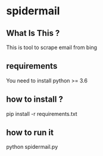 # spidermail

## What Is This ?
This is tool to scrape email from bing

## requirements 
You need to install python >= 3.6

## how to install ?
pip install -r requirements.txt

## how to run it
python spidermail.py 
